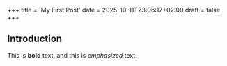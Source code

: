+++
title = 'My First Post'
date = 2025-10-11T23:06:17+02:00
draft = false
+++
## Introduction

This is **bold** text, and this is *emphasized* text.
